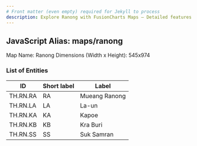 ```yaml
---
# Front matter (even empty) required for Jekyll to process
description: Explore Ranong with FusionCharts Maps – Detailed features for seamless integration. Try now & enhance your data visualization today! 
---
```


## JavaScript Alias: maps/ranong

Map Name: Ranong
Dimensions (Width x Height): 545x974

### List of Entities

| ID       | Short label | Label         |
| -------- | ----------- | ------------- |
| TH.RN.RA | RA          | Mueang Ranong |
| TH.RN.LA | LA          | La-un         |
| TH.RN.KA | KA          | Kapoe         |
| TH.RN.KB | KB          | Kra Buri      |
| TH.RN.SS | SS          | Suk Samran    |
